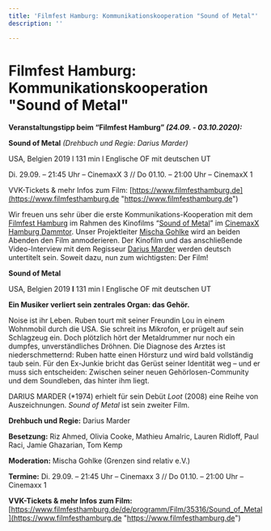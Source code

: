 ```yaml
---
title: 'Filmfest Hamburg: Kommunikationskooperation "Sound of Metal"'
description: ''

---
```

# Filmfest Hamburg: Kommunikationskooperation "Sound of Metal"

**Veranstaltungstipp beim “Filmfest Hamburg” _(24.09. - 03.10.2020):_**

**Sound of Metal** _(Drehbuch und Regie: Darius Marder)_

USA, Belgien 2019 l 131 min l Englische OF mit deutschen UT

Di. 29.09. – 21:45 Uhr – CinemaxX 3 // Do 01.10. – 21:00 Uhr – CinemaxX 1

VVK-Tickets & mehr Infos zum Film: [https://www.filmfesthamburg.de](https://www.filmfesthamburg.de "https://www.filmfesthamburg.de")

  
Wir freuen uns sehr über die erste Kommunikations-Kooperation mit dem [Filmfest Hamburg](https://www.filmfesthamburg.de) im Rahmen des Kinofilms “[Sound of Metal](https://www.filmfesthamburg.de/de/programm/Film/35316/Sound_of_Metal)” im [CinemaxX Hamburg Dammtor](https://www.cinemaxx.de/kinoprogramm/hamburg-dammtor). Unser Projektleiter [Mischa Gohlke](https://www.grenzensindrelativ.de/ueber-uns/gsr-team.html) wird an beiden Abenden den Film anmoderieren. Der Kinofilm und das anschließende Video-Interview mit dem Regisseur [Darius Marder](https://www.filmfesthamburg.de/de/programm/Film/35316/Sound_of_Metal) werden deutsch untertitelt sein. Soweit dazu, nun zum wichtigsten: Der Film!

  
**Sound of Metal**

USA, Belgien 2019 **l** 131 min l Englische OF mit deutschen UT

**Ein Musiker verliert sein zentrales Organ: das Gehör.**

Noise ist ihr Leben. Ruben tourt mit seiner Freundin Lou in einem Wohnmobil durch die USA. Sie schreit ins Mikrofon, er prügelt auf sein Schlagzeug ein. Doch plötzlich hört der Metaldrummer nur noch ein dumpfes, unverständliches Dröhnen. Die Diagnose des Arztes ist niederschmetternd: Ruben hatte einen Hörsturz und wird bald vollständig taub sein. Für den Ex-Junkie bricht das Gerüst seiner Identität weg – und er muss sich entscheiden: Zwischen seiner neuen Gehörlosen-Community und dem Soundleben, das hinter ihm liegt.

DARIUS MARDER (*1974) erhielt für sein Debüt _Loot_ (2008) eine Reihe von Auszeichnungen. _Sound of Metal_ ist sein zweiter Film.

**Drehbuch und Regie:** Darius Marder

**Besetzung:** Riz Ahmed, Olivia Cooke, Mathieu Amalric, Lauren Ridloff, Paul Raci, Jamie Ghazarian, Tom Kemp

**Moderation:** Mischa Gohlke (Grenzen sind relativ e.V.)

**Termine:** Di. 29.09. – 21:45 Uhr – Cinemaxx 3 // Do 01.10. – 21:00 Uhr – Cinemaxx 1

**VVK-Tickets & mehr Infos zum Film:** [https://www.filmfesthamburg.de/de/programm/Film/35316/Sound_of_Metal](https://www.filmfesthamburg.de "https://www.filmfesthamburg.de")
